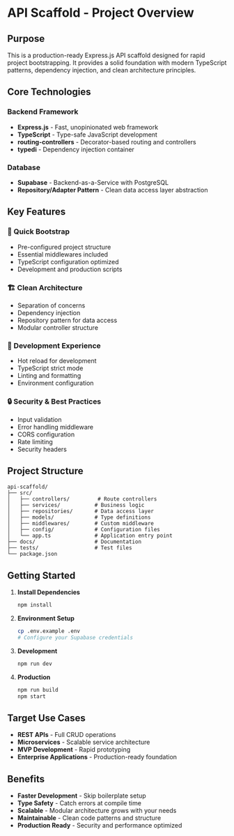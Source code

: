 # API Scaffold - Project Overview

## Purpose
This is a production-ready Express.js API scaffold designed for rapid project bootstrapping. It provides a solid foundation with modern TypeScript patterns, dependency injection, and clean architecture principles.

## Core Technologies

### Backend Framework
- **Express.js** - Fast, unopinionated web framework
- **TypeScript** - Type-safe JavaScript development
- **routing-controllers** - Decorator-based routing and controllers
- **typedi** - Dependency injection container

### Database
- **Supabase** - Backend-as-a-Service with PostgreSQL
- **Repository/Adapter Pattern** - Clean data access layer abstraction

## Key Features

### 🚀 Quick Bootstrap
- Pre-configured project structure
- Essential middlewares included
- TypeScript configuration optimized
- Development and production scripts

### 🏗️ Clean Architecture
- Separation of concerns
- Dependency injection
- Repository pattern for data access
- Modular controller structure

### 🔧 Development Experience
- Hot reload for development
- TypeScript strict mode
- Linting and formatting
- Environment configuration

### 🔒 Security & Best Practices
- Input validation
- Error handling middleware
- CORS configuration
- Rate limiting
- Security headers

## Project Structure

```
api-scaffold/
├── src/
│   ├── controllers/         # Route controllers
│   ├── services/           # Business logic
│   ├── repositories/       # Data access layer
│   ├── models/             # Type definitions
│   ├── middlewares/        # Custom middleware
│   ├── config/             # Configuration files
│   └── app.ts              # Application entry point
├── docs/                   # Documentation
├── tests/                  # Test files
└── package.json
```

## Getting Started

1. **Install Dependencies**
   ```bash
   npm install
   ```

2. **Environment Setup**
   ```bash
   cp .env.example .env
   # Configure your Supabase credentials
   ```

3. **Development**
   ```bash
   npm run dev
   ```

4. **Production**
   ```bash
   npm run build
   npm start
   ```

## Target Use Cases

- **REST APIs** - Full CRUD operations
- **Microservices** - Scalable service architecture
- **MVP Development** - Rapid prototyping
- **Enterprise Applications** - Production-ready foundation

## Benefits

- **Faster Development** - Skip boilerplate setup
- **Type Safety** - Catch errors at compile time
- **Scalable** - Modular architecture grows with your needs
- **Maintainable** - Clean code patterns and structure
- **Production Ready** - Security and performance optimized